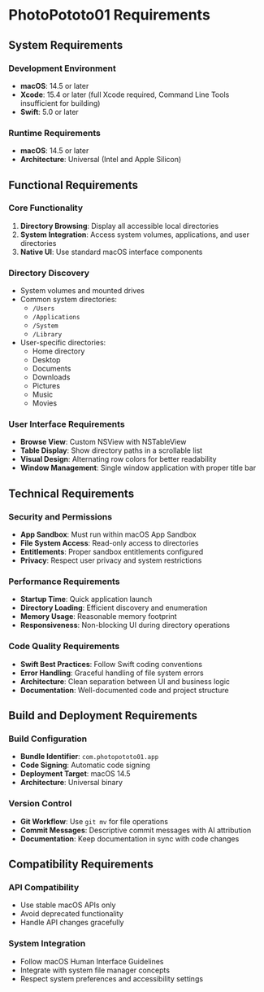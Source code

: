 # PhotoPototo01 Requirements

## System Requirements

### Development Environment
- **macOS**: 14.5 or later
- **Xcode**: 15.4 or later (full Xcode required, Command Line Tools insufficient for building)
- **Swift**: 5.0 or later

### Runtime Requirements
- **macOS**: 14.5 or later
- **Architecture**: Universal (Intel and Apple Silicon)

## Functional Requirements

### Core Functionality
1. **Directory Browsing**: Display all accessible local directories
2. **System Integration**: Access system volumes, applications, and user directories
3. **Native UI**: Use standard macOS interface components

### Directory Discovery
- System volumes and mounted drives
- Common system directories:
  - `/Users`
  - `/Applications`
  - `/System`
  - `/Library`
- User-specific directories:
  - Home directory
  - Desktop
  - Documents
  - Downloads
  - Pictures
  - Music
  - Movies

### User Interface Requirements
- **Browse View**: Custom NSView with NSTableView
- **Table Display**: Show directory paths in a scrollable list
- **Visual Design**: Alternating row colors for better readability
- **Window Management**: Single window application with proper title bar

## Technical Requirements

### Security and Permissions
- **App Sandbox**: Must run within macOS App Sandbox
- **File System Access**: Read-only access to directories
- **Entitlements**: Proper sandbox entitlements configured
- **Privacy**: Respect user privacy and system restrictions

### Performance Requirements
- **Startup Time**: Quick application launch
- **Directory Loading**: Efficient discovery and enumeration
- **Memory Usage**: Reasonable memory footprint
- **Responsiveness**: Non-blocking UI during directory operations

### Code Quality Requirements
- **Swift Best Practices**: Follow Swift coding conventions
- **Error Handling**: Graceful handling of file system errors
- **Architecture**: Clean separation between UI and business logic
- **Documentation**: Well-documented code and project structure

## Build and Deployment Requirements

### Build Configuration
- **Bundle Identifier**: `com.photopototo01.app`
- **Code Signing**: Automatic code signing
- **Deployment Target**: macOS 14.5
- **Architecture**: Universal binary

### Version Control
- **Git Workflow**: Use `git mv` for file operations
- **Commit Messages**: Descriptive commit messages with AI attribution
- **Documentation**: Keep documentation in sync with code changes

## Compatibility Requirements

### API Compatibility
- Use stable macOS APIs only
- Avoid deprecated functionality
- Handle API changes gracefully

### System Integration
- Follow macOS Human Interface Guidelines
- Integrate with system file manager concepts
- Respect system preferences and accessibility settings